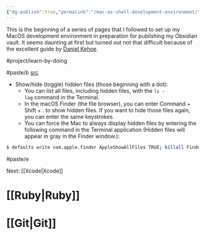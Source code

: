 ```yaml
---
{"dg-publish":true,"permalink":"/mac-os-shell-development-environment/","noteIcon":"2","created":"","updated":""}
---
```


This is the beginning of a series of pages that I followed to set up my MacOS development environment in preparation for publishing my Obsidian vault. It seems daunting at first but turned out not that difficult because of the excellent guide by  [Daniel Kehoe](https://twitter.com/yaxdotcom).

#project/learn-by-doing 

#paste/b 
[src](https://mac.install.guide/ruby/1.html)
- Show/hide (toggle) hidden files (those beginning with a dot):
	- You can list all files, including hidden files, with the `ls -lag` command in the Terminal.
	- In the macOS Finder (the file browser), you can enter Command + Shift + . to show hidden files. If you want to hide those files again, you can enter the same keystrokes.
	- You can force the Mac to always display hidden files by entering the following command in the Terminal application (Hidden files will appear in gray in the Finder window.):
```bash
$ defaults write com.apple.finder AppleShowAllFiles TRUE; killall Finder
```

#paste/e 

Next: [[Xcode\|Xcode]]

# [[Ruby\|Ruby]]
# [[Git\|Git]]

